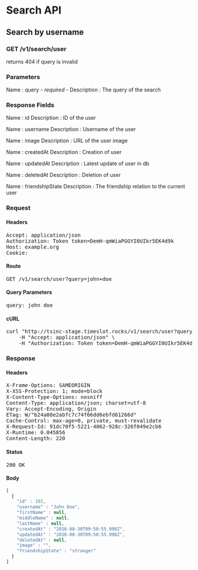# Search API

## Search by username

### GET /v1/search/user

returns 404 if query is invalid



### Parameters

Name : query *- required -*
Description : The query of the search


### Response Fields

Name : id
Description : ID of the user

Name : username
Description : Username of the user

Name : image
Description : URL of the user image

Name : createdAt
Description : Creation of user

Name : updatedAt
Description : Latest update of user in db

Name : deletedAt
Description : Deletion of user

Name : friendshipState
Description : The friendship relation to the current user

### Request

#### Headers

<pre>Accept: application/json
Authorization: Token token=DemH-qmWiaPGGYI0UIkr5EK4d9k
Host: example.org
Cookie: </pre>

#### Route

<pre>GET /v1/search/user?query=john+doe</pre>

#### Query Parameters

<pre>query: john doe</pre>

#### cURL

<pre class="request">curl &quot;http://tsinc-stage.timeslot.rocks/v1/search/user?query=john+doe&quot; -X GET \
	-H &quot;Accept: application/json&quot; \
	-H &quot;Authorization: Token token=DemH-qmWiaPGGYI0UIkr5EK4d9k&quot;</pre>

### Response

#### Headers

<pre>X-Frame-Options: SAMEORIGIN
X-XSS-Protection: 1; mode=block
X-Content-Type-Options: nosniff
Content-Type: application/json; charset=utf-8
Vary: Accept-Encoding, Origin
ETag: W/&quot;b24a08e2abfc7c74f66dd6ebfd61266d&quot;
Cache-Control: max-age=0, private, must-revalidate
X-Request-Id: 91dc70f5-5221-4062-928c-326f049e2cb6
X-Runtime: 0.045856
Content-Length: 220</pre>

#### Status

<pre>200 OK</pre>

#### Body

```javascript
[
  {
    "id" : 102,
    "username" : "John Doe",
    "firstName" : null,
    "middleName" : null,
    "lastName" : null,
    "createdAt" : "2016-08-30T09:50:55.998Z",
    "updatedAt" : "2016-08-30T09:50:55.998Z",
    "deletedAt" : null,
    "image" : "",
    "friendshipState" : "stranger"
  }
]
```
